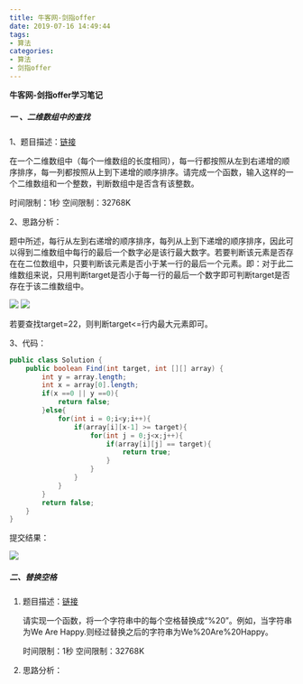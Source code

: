 ```yaml
---
title: 牛客网-剑指offer
date: 2019-07-16 14:49:44
tags:
- 算法
categories:
- 算法
- 剑指offer
---
```


**牛客网-剑指offer学习笔记**

<!--more-->

##### 一 、二维数组中的查找

1、题目描述：[链接](https://www.nowcoder.com/practice/abc3fe2ce8e146608e868a70efebf62e?tpId=13&tqId=11154&tPage=1&rp=1&ru=/ta/coding-interviews&qru=/ta/coding-interviews/question-ranking)

​        在一个二维数组中（每个一维数组的长度相同），每一行都按照从左到右递增的顺序排序，每一列都按照从上到下递增的顺序排序。请完成一个函数，输入这样的一个二维数组和一个整数，判断数组中是否含有该整数。

时间限制：1秒 空间限制：32768K

2、思路分析：

题中所述，每行从左到右递增的顺序排序，每列从上到下递增的顺序排序，因此可以得到二维数组中每行的最后一个数字必是该行最大数字。若要判断该元素是否存在在二位数组中，只要判断该元素是否小于某一行的最后一个元素。即：对于此二维数组来说，只用判断target是否小于每一行的最后一个数字即可判断target是否存在于该二维数组中。

<img src="http://img.cdn.lemenk.top/Q1p1.png" />

<img src="http://img.cdn.lemenk.top/Q1p2.png" />

若要查找target=22，则判断target<=行内最大元素即可。



3、代码：

```java
public class Solution {
    public boolean Find(int target, int [][] array) {
        int y = array.length;
        int x = array[0].length;
        if(x ==0 || y ==0){
            return false;
        }else{
            for(int i = 0;i<y;i++){
                if(array[i][x-1] >= target){
                    for(int j = 0;j<x;j++){
                        if(array[i][j] == target){
                            return true;
                        }
                    }
                }
            }
        }
        return false;
    }
}
```

提交结果：

<img src="http://img.cdn.lemenk.top/Q1p3.png" />

##### 二、替换空格

1. 题目描述：[链接](nowcoder.com/practice/4060ac7e3e404ad1a894ef3e17650423?tpId=13&tqId=11155&rp=1&ru=/ta/coding-interviews&qru=/ta/coding-interviews/question-ranking)

   请实现一个函数，将一个字符串中的每个空格替换成“%20”。例如，当字符串为We Are Happy.则经过替换之后的字符串为We%20Are%20Happy。

   时间限制：1秒 空间限制：32768K

2. 思路分析：

   